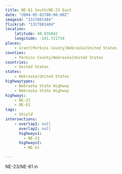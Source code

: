 ```yaml
---
title: NE-61 South/NE-23 East
date: "2004-05-01T00:00:00Z"
imageid: "1317081484"
flickrid: "1317081484"
location:
    latitude: 40.835842
    longitude: -101.721734
places:
    - Grant|Perkins County|Nebraska|United States
counties:
    - Perkins County|Nebraska|United States
countries:
    - United States
states:
    - Nebraska|United States
highwaytypes:
    - Nebraska State Highway
    - Nebraska State Highway
highways:
    - NE-23
    - NE-61
tags:
    - Shield
intersections:
    - overlap1: null
      overlap2: null
      highways1:
        - NE-23
      highways2:
        - NE-61

---
```

NE-23/NE-61 in